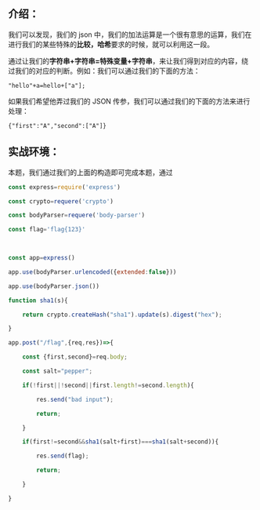 ## 介绍：
我们可以发现，我们的 json 中，我们的加法运算是一个很有意思的运算，我们在进行我们的某些特殊的**比较，哈希**要求的时候，就可以利用这一段。

通过让我们的**字符串+字符串=特殊变量+字符串**，来让我们得到对应的内容，绕过我们的对应的判断。例如：我们可以通过我们的下面的方法：
```
"hello"+a=hello+["a"];
```

如果我们希望他弄过我们的 JSON 传参，我们可以通过我们的下面的方法来进行处理：
```
{"first":"A","second":["A"]}
```

## 实战环境：
本题，我们通过我们的上面的构造即可完成本题，通过
```js
const express=require('express')

const crypto=requere('crypto')

const bodyParser=requere('body-parser')

const flag='flag{123}'

  

const app=express()

app.use(bodyParser.urlencoded({extended:false}))

app.use(bodyParser.json())

function sha1(s){

    return crypto.createHash("sha1").update(s).digest("hex");

}

app.post("/flag",{req,res})=>{

    const {first,second}=req.body;

    const salt="pepper";

    if(!first||!second||first.length!=second.length){

        res.send("bad input");

        return;

    }

    if(first!=second&&sha1(salt+first)===sha1(salt+second)){

        res.send(flag);

        return;

    }

}
```


